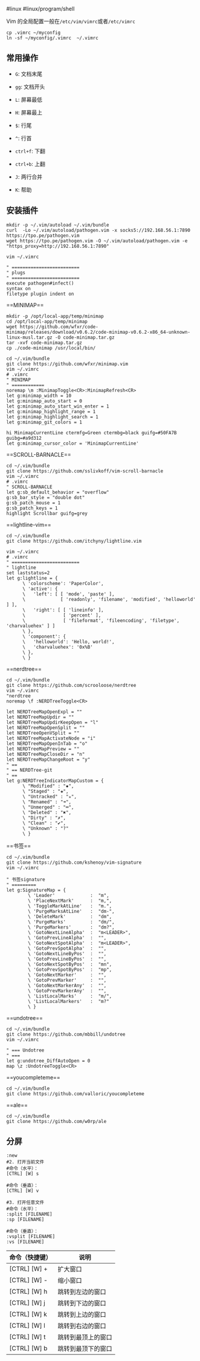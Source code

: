 
#linux #linux/program/shell 

Vim 的全局配置一般在`/etc/vim/vimrc`或者`/etc/vimrc`

```shell
cp .vimrc ~/myconfig
ln -sf ~/myconfig/.vimrc  ~/.vimrc
```

## 常用操作
- `G`: 文档末尾
- `gg`: 文档开头
- `L`: 屏幕最低
- `H`: 屏幕最上
- `$`: 行尾
- `^`: 行首
- `ctrl+f`: 下翻
- `ctrl+b`: 上翻

- `J`: 两行合并
- `K`: 帮助

## 安装插件
```shell
mkdir -p ~/.vim/autoload ~/.vim/bundle
curl  -Lo ~/.vim/autoload/pathogen.vim -x socks5://192.168.56.1:7890 https://tpo.pe/pathogen.vim 
wget https://tpo.pe/pathogen.vim -O ~/.vim/autoload/pathogen.vim -e "https_proxy=http://192.168.56.1:7890"

vim ~/.vimrc
```

```.vimrc
" =========================
" plugs
" =========================
execute pathogen#infect()
syntax on
filetype plugin indent on
```

==MINIMAP==
```shell
mkdir -p /opt/local-app/temp/minimap
cd /opt/local-app/temp/minimap
wget https://github.com/wfxr/code-minimap/releases/download/v0.6.2/code-minimap-v0.6.2-x86_64-unknown-linux-musl.tar.gz -O code-minimap.tar.gz
tar -xvf code-minimap.tar.gz
cp ./code-minimap /usr/local/bin/

cd ~/.vim/bundle  
git clone https://github.com/wfxr/minimap.vim
vim ~/.vimrc
# .vimrc
" MINIMAP
" ============
noremap \m :MinimapToggle<CR>:MinimapRefresh<CR>
let g:minimap_width = 10
let g:minimap_auto_start = 0
let g:minimap_auto_start_win_enter = 1
let g:minimap_highlight_range = 1
let g:minimap_highlight_search = 1
let g:minimap_git_colors = 1

hi MinimapCurrentLine ctermfg=Green ctermbg=black guifg=#50FA7B guibg=#a9d312
let g:minimap_cursor_color = 'MinimapCurrentLine'
```

==SCROLL-BARNACLE==
```shell
cd ~/.vim/bundle  
git clone https://github.com/sslivkoff/vim-scroll-barnacle
vim ~/.vimrc
# .vimrc
" SCROLL-BARNACLE
let g:sb_default_behavior = "overflow"
g:sb_bar_style = "double dot"
g:sb_patch_mouse = 1
g:sb_patch_keys = 1
highlight Scrollbar guifg=grey
```

==lightline-vim==
```shell
cd ~/.vim/bundle  
git clone https://github.com/itchyny/lightline.vim

vim ~/.vimrc
# .vimrc
" =========================
" lightline
set laststatus=2
let g:lightline = {
      \ 'colorscheme': 'PaperColor',
      \ 'active': {
      \   'left': [ [ 'mode', 'paste' ],
      \             [ 'readonly', 'filename', 'modified', 'helloworld' ] ],
      \   'right': [ [ 'lineinfo' ],
      \              [ 'percent' ],
      \              [ 'fileformat', 'fileencoding', 'filetype', 'charvaluehex' ] ]
      \ },
      \ 'component': {
      \   'helloworld': 'Hello, world!',
      \   'charvaluehex': '0x%B'
      \ },
      \ }

```
==nerdtree==
```shell
cd ~/.vim/bundle  
git clone https://github.com/scrooloose/nerdtree
vim ~/.vimrc
"nerdtree
noremap \f :NERDTreeToggle<CR>

let NERDTreeMapOpenExpl = ""
let NERDTreeMapUpdir = ""
let NERDTreeMapUpdirKeepOpen = "l"
let NERDTreeMapOpenSplit = ""
let NERDTreeOpenVSplit = ""
let NERDTreeMapActivateNode = "i"
let NERDTreeMapOpenInTab = "o"
let NERDTreeMapPreview = ""
let NERDTreeMapCloseDir = "n"
let NERDTreeMapChangeRoot = "y"
" ==
" == NERDTree-git
" ==
let g:NERDTreeIndicatorMapCustom = {
      \ "Modified" : "✹",
      \ "Staged" : "✚",
      \ "Untracked" : "✭",
      \ "Renamed" : "➜",
      \ "Unmerged" : "═",
      \ "Deleted" : "✖",
      \ "Dirty" : "✗",
      \ "Clean" : "✔︎",
      \ "Unknown" : "?"
	  \ }

```
==书签==
```shell
cd ~/.vim/bundle  
git clone https://github.com/kshenoy/vim-signature
vim ~/.vimrc

" 书签signature
" =========
let g:SignatureMap = {
        \ 'Leader'             :  "m",
        \ 'PlaceNextMark'      :  "m,",
        \ 'ToggleMarkAtLine'   :  "m.",
        \ 'PurgeMarksAtLine'   :  "dm-",
        \ 'DeleteMark'         :  "dm",
        \ 'PurgeMarks'         :  "dm/",
        \ 'PurgeMarkers'       :  "dm?",
        \ 'GotoNextLineAlpha'  :  "m<LEADER>",
        \ 'GotoPrevLineAlpha'  :  "",
        \ 'GotoNextSpotAlpha'  :  "m<LEADER>",
        \ 'GotoPrevSpotAlpha'  :  "",
        \ 'GotoNextLineByPos'  :  "",
        \ 'GotoPrevLineByPos'  :  "",
        \ 'GotoNextSpotByPos'  :  "mn",
        \ 'GotoPrevSpotByPos'  :  "mp",
        \ 'GotoNextMarker'     :  "",
        \ 'GotoPrevMarker'     :  "",
        \ 'GotoNextMarkerAny'  :  "",
        \ 'GotoPrevMarkerAny'  :  "",
        \ 'ListLocalMarks'     :  "m/",
        \ 'ListLocalMarkers'   :  "m?"
        \ }
```
==undotree==
```shell
cd ~/.vim/bundle  
git clone https://github.com/mbbill/undotree
vim ~/.vimrc

" === Undotree
" ===
let g:undotree_DiffAutoOpen = 0
map \z :UndotreeToggle<CR>
```
==youcompleteme==
```shell
cd ~/.vim/bundle  
git clone https://github.com/valloric/youcompleteme

```
==ale==
```shell
cd ~/.vim/bundle  
git clone https://github.com/w0rp/ale
```


## 分屏

```vim
:new
#2. 打开当前文件
#命令（水平）：
[CTRL] [W] s

#命令（垂直）：
[CTRL] [W] v

#3. 打开任意文件
#命令（水平）：
:split [FILENAME]
:sp [FILENAME]
    
#命令（垂直）：
:vsplit [FILENAME]
:vs [FILENAME]
```

| 命令（快捷键） | 说明               |
| -------------- | ------------------ |
| [CTRL]  [W]  + | 扩大窗口           | 
| [CTRL]  [W]  - | 缩小窗口           |
| [CTRL]  [W]  h | 跳转到左边的窗口   |
| [CTRL]  [W]  j | 跳转到下边的窗口   |
| [CTRL]  [W]  k | 跳转到上边的窗口   |
| [CTRL]  [W]  l | 跳转到右边的窗口   |
| [CTRL]  [W]  t | 跳转到最顶上的窗口 |
| [CTRL]  [W]  b | 跳转到最顶下的窗口 |